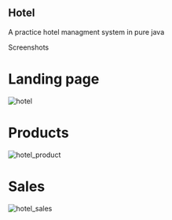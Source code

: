 ## Hotel
A practice hotel managment system in pure java

Screenshots

# Landing page

![hotel](https://user-images.githubusercontent.com/31437805/173611539-fbbb80a3-b58d-4b8c-ab43-120049712405.PNG)

# Products

![hotel_product](https://user-images.githubusercontent.com/31437805/173611652-4238bc15-80af-4179-8e75-a87bf847f7c2.PNG)

# Sales

![hotel_sales](https://user-images.githubusercontent.com/31437805/173611695-4b721889-08ca-472f-ae8f-24012863a5d6.PNG)
